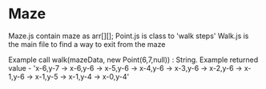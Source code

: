# Maze
Maze.js contain maze as arr[][];
Point.js is class to 'walk steps'
Walk.js is the main file to find a way to exit from the maze

Example call walk(mazeData, new Point(6,7,null)) : String. Example returned value - 'x-6,y-7 -> x-6,y-6 -> x-5,y-6 -> x-4,y-6 -> x-3,y-6 -> x-2,y-6 -> x-1,y-6 -> x-1,y-5 -> x-1,y-4 -> x-0,y-4'
